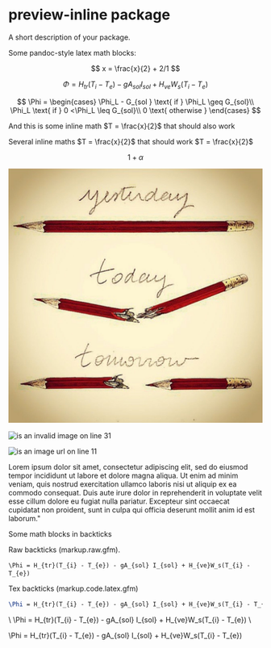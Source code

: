 # preview-inline package

A short description of your package.

Some pandoc-style latex math blocks:

$$
x = \frac{x}{2} + 2/1
$$

$$
\Phi = H_{tr}(T_{i} - T_{e}) - gA_{sol} I_{sol} + H_{ve}W_s(T_{i} - T_{e})
$$

$$
\Phi = \begin{cases}
\Phi_L - G_{sol } \text{ if } \Phi_L \geq G_{sol}\\
\Phi_L \text{ if }  0 <\Phi_L \leq G_{sol}\\
0 \text{ otherwise }
\end{cases}
$$

And this is some inline math $T = \frac{x}{2}$ that should also work

Several inline maths $T = \frac{x}{2}$ that should work $T = \frac{x}{2}$


$$1 + \alpha$$


![on buffer line 29](test-image.jpg)

![is an invalid image on line 31](05.jpg)

![is an image url on line 11](http://imgs.xkcd.com/comics/the_martian.png)


Lorem ipsum dolor sit amet, consectetur adipiscing elit, sed do eiusmod tempor incididunt ut labore et dolore magna aliqua. Ut enim ad minim veniam, quis nostrud exercitation ullamco laboris nisi ut aliquip ex ea commodo consequat. Duis aute irure dolor in reprehenderit in voluptate velit esse cillum dolore eu fugiat nulla pariatur. Excepteur sint occaecat cupidatat non proident, sunt in culpa qui officia deserunt mollit anim id est laborum."




Some math blocks in backticks

Raw backticks (markup.raw.gfm).

```
\Phi = H_{tr}(T_{i} - T_{e}) - gA_{sol} I_{sol} + H_{ve}W_s(T_{i} - T_{e})
```


Tex backticks (markup.code.latex.gfm)

```tex
\Phi = H_{tr}(T_{i} - T_{e}) - gA_{sol} I_{sol} + H_{ve}W_s(T_{i} - T_{e})
```

\\
  \Phi = H_{tr}(T_{i} - T_{e}) - gA_{sol} I_{sol} + H_{ve}W_s(T_{i} - T_{e})
\\


\Phi = H_{tr}(T_{i} - T_{e}) - gA_{sol} I_{sol} + H_{ve}W_s(T_{i} - T_{e})
